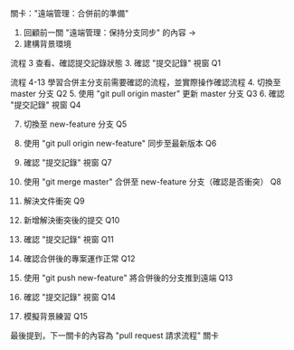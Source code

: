關卡："遠端管理：合併前的準備"

1. 回顧前一關 "遠端管理：保持分支同步" 的內容 ->
2. 建構背景環境

流程 3 查看、確認提交記錄狀態
3. 確認 "提交記錄" 視窗     Q1

流程 4-13 學習合併主分支前需要確認的流程，並實際操作確認流程
4. 切換至 master 分支   Q2
5. 使用 "git pull origin master" 更新 master 分支 Q3
6. 確認 "提交記錄" 視窗 Q4
   
7. 切換至 new-feature 分支 Q5
8. 使用 "git pull origin new-feature" 同步至最新版本 Q6
9. 確認 "提交記錄" 視窗 Q7
    
10. 使用 "git merge master" 合併至 new-feature 分支（確認是否衝突） Q8
11. 解決文件衝突     Q9
12. 新增解決衝突後的提交 Q10
13. 確認 "提交記錄" 視窗 Q11

14. 確認合併後的專案運作正常 Q12

15. 使用 "git push new-feature" 將合併後的分支推到遠端 Q13
16. 確認 "提交記錄" 視窗 Q14

17. 模擬背景練習   Q15

最後提到，下一關卡的內容為 "pull request 請求流程" 關卡
